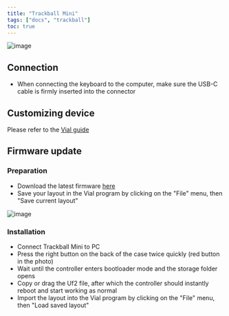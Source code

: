 ```yaml
---
title: "Trackball Mini"
tags: ["docs", "trackball"]
toc: true
---
```


![image](/images/keyboards/tb-mini01.jpg)  

## Connection
- When connecting the keyboard to the computer, make sure the USB-C cable is firmly inserted into the connector

## Customizing device
Please refer to the [Vial guide](/pages/docs/vial) 

## Firmware update  
### Preparation  
* Download the latest firmware [here](https://github.com/ergohaven/keymap_hub)
* Save your layout in the Vial program by clicking on the "File" menu, then "Save current layout"

![image](/images/keyboards/tb-mini02.jpg)  
### Installation
* Connect Trackball Mini to PC
* Press the right button on the back of the case twice quickly (red button in the photo)
* Wait until the controller enters bootloader mode and the storage folder opens
* Copy or drag the Uf2 file, after which the controller should instantly reboot and start working as normal
* Import the layout into the Vial program by clicking on the "File" menu, then "Load saved layout"
